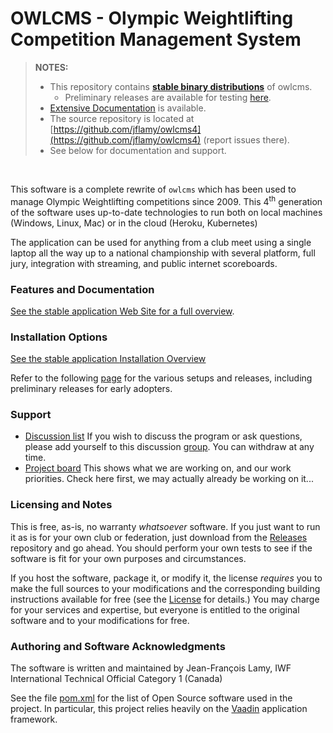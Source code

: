 # OWLCMS - Olympic Weightlifting Competition Management System 

> **NOTES:**
>   - This repository contains **[stable binary distributions](https://github.com/owlcms/owlcms4/releases)** of owlcms.
>     - Preliminary releases are available for testing [here](https://github.com/owlcms/owlcms4-prerelease).<br>
>   - [Extensive Documentation](https://owlcms.github.io/owlcms4/#) is available.
>   - The source repository is located at [https://github.com/jflamy/owlcms4](https://github.com/jflamy/owlcms4) (report issues there).
>   - See below for documentation and support.<br>

<br />


This software is a complete rewrite of `owlcms` which has been used to manage Olympic Weightlifting competitions since 2009. This 4<sup>th</sup> generation of the software uses up-to-date technologies to run both on local machines (Windows, Linux, Mac) or in the cloud (Heroku, Kubernetes)

The application can be used for anything from a club meet using a single laptop all the way up to a national championship with several platform, full jury, integration with streaming, and public internet scoreboards.

### Features and Documentation

<u>See the stable application [Web Site](https://owlcms.github.io/owlcms4/#) for a full overview</u>.  

### Installation Options
<u>See the stable application [Installation Overview](https://owlcms.github.io/owlcms4/#/InstallationOverview)</u>  

Refer to the following [page](Releases.md) for the various setups and releases, including preliminary releases for early adopters.

### Support

- [Discussion list](https://groups.google.com/forum/#!forum/owlcms)  If you wish to discuss the program or ask questions, please add yourself to this discussion [group](https://groups.google.com/forum/#!forum/owlcms).  You can withdraw at any time.
- [Project board](https://github.com/jflamy/owlcms4/projects/1) This shows what we are working on, and our work priorities.  Check here first, we may actually already be working on it...

### Licensing and Notes

This is free, as-is, no warranty *whatsoever* software. If you just want to run it as is for your own club or federation, just download from the [Releases](https://github.com/owlcms/owlcms4/releases) repository and go ahead. You should perform your own tests to see if the software is fit for your own purposes and circumstances.

If you host the software, package it, or modify it, the license *requires* you to make the full sources to your modifications and the corresponding building instructions available for free (see the [License](https://github.com/owlcms/owlcms4/blob/master/LICENSE.txt) for details.)  You may charge for your services and expertise, but everyone is entitled to the original software and to your modifications for free.

### Authoring and Software Acknowledgments

The software is written and maintained by Jean-François Lamy, IWF International Technical Official Category 1 (Canada)

See the file [pom.xml](pom.xml) for the list of Open Source software used in the project.  In particular, this project relies heavily on the [Vaadin](https://vaadin.com) application framework.
